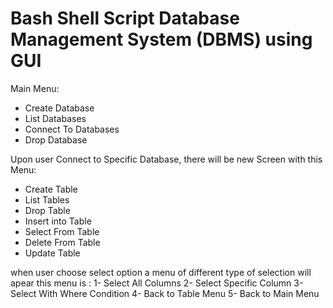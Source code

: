 # Bash Shell Script Database Management System (DBMS) using GUI
Main Menu:
- Create Database
- List Databases
- Connect To Databases
- Drop Database

Upon user Connect to Specific Database, there will be new Screen with this Menu:
- Create Table 
- List Tables
- Drop Table
- Insert into Table
- Select From Table
- Delete From Table
- Update Table

when user choose select option a menu of different type of selection will apear
this menu is :
              1-  Select All Columns
              2- Select Specific Column
              3-  Select With Where Condition
              4-  Back to Table Menu
              5-  Back to Main Menu
